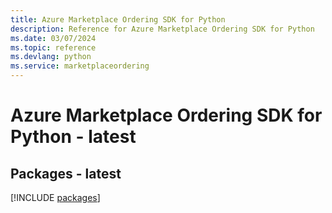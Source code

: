 ```yaml
---
title: Azure Marketplace Ordering SDK for Python
description: Reference for Azure Marketplace Ordering SDK for Python
ms.date: 03/07/2024
ms.topic: reference
ms.devlang: python
ms.service: marketplaceordering
---
```

# Azure Marketplace Ordering SDK for Python - latest
## Packages - latest
[!INCLUDE [packages](marketplace-ordering-index.md)]